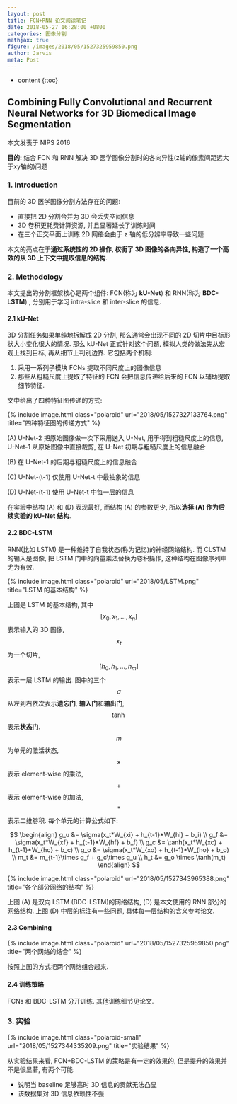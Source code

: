 ```yaml
---
layout: post
title: FCN+RNN 论文阅读笔记
date: 2018-05-27 16:28:00 +0800
categories: 图像分割
mathjax: true
figure: /images/2018/05/1527325959850.png
author: Jarvis
meta: Post
---
```


* content
{:toc}



## Combining Fully Convolutional and Recurrent Neural Networks for 3D Biomedical Image Segmentation

本文发表于 NIPS 2016 

**目的:** 结合 FCN 和 RNN 解决 3D 医学图像分割时的各向异性(z轴的像素间距远大于xy轴的)问题

### 1. Introduction

目前的 3D 医学图像分割方法存在的问题:

- 直接把 2D 分割合并为 3D 会丢失空间信息
- 3D 卷积更耗费计算资源, 并且显著延长了训练时间
- 在三个正交平面上训练 2D 网络会由于 z 轴的低分辨率导致一些问题

本文的亮点在于**通过系统性的 2D 操作, 权衡了 3D 图像的各向异性, 构造了一个高效的从 3D 上下文中提取信息的结构**. 

### 2. Methodology

本文提出的分割框架核心是两个组件: FCN(称为 **kU-Net**) 和 RNN(称为 **BDC-LSTM**) , 分别用于学习 intra-slice 和 inter-slice 的信息.

#### 2.1 kU-Net

3D 分割任务如果单纯地拆解成 2D 分割, 那么通常会出现不同的 2D 切片中目标形状大小变化很大的情况. 那么 kU-Net 正式针对这个问题, 模拟人类的做法先从宏观上找到目标, 再从细节上判别边界. 它包括两个机制:

1. 采用一系列子模块 FCNs 提取不同尺度上的图像信息
2. 那些从粗糙尺度上提取了特征的 FCN 会把信息传递给后来的 FCN 以辅助提取细节特征.

文中给出了四种特征图传递的方式:

{% include image.html class="polaroid" url="2018/05/1527327133764.png" title="四种特征图的传递方式" %}

(A) U-Net-2 把原始图像做一次下采用送入 U-Net, 用于得到粗糙尺度上的信息, U-Net-1 从原始图像中直接裁剪, 在 U-Net 初期与粗糙尺度上的信息融合

(B) 在 U-Net-1 的后期与粗糙尺度上的信息融合

(C) U-Net-(t-1) 仅使用 U-Net-t 中最抽象的信息

(D) U-Net-(t-1) 使用 U-Net-t 中每一层的信息

在实验中结构 (A) 和 (D) 表现最好, 而结构 (A) 的参数更少, 所以**选择 (A) 作为后续实验的 kU-Net 结构**.

#### 2.2 BDC-LSTM

RNN(比如 LSTM) 是一种维持了自我状态(称为记忆)的神经网络结构. 而 CLSTM 的输入是图像, 把 LSTM 门中的向量乘法替换为卷积操作, 这种结构在图像序列中尤为有效. 

{% include image.html class="polaroid" url="2018/05/LSTM.png" title="LSTM 的基本结构" %}

上图是 LSTM 的基本结构, 其中 $$ [x_0, x_1, ..., x_n] $$ 表示输入的 3D 图像, $$ x_t $$ 为一个切片, $$ [h_0, h_1, ..., h_m] $$ 表示一层 LSTM 的输出. 图中的三个 $$ \sigma $$ 从左到右依次表示**遗忘门**, **输入门**和**输出门**, $$ \tanh $$ 表示**状态门**. $$ m $$ 为单元的激活状态, $$ \times $$ 表示 element-wise 的乘法, $$ + $$ 表示 element-wise 的加法, $$ * $$ 表示二维卷积. 每个单元的计算公式如下:

$$
\begin{align}
g_u &= \sigma(x_t*W_{xi} + h_{t-1}*W_{hi} + b_i) \\
g_f &= \sigma(x_t*W_{xf} + h_{t-1}*W_{hf} + b_f) \\
g_c &= \tanh(x_t*W_{xc} + h_{t-1}*W_{hc} + b_c) \\
g_o &= \sigma(x_t*W_{xo} + h_{t-1}*W_{ho} + b_o) \\
m_t &= m_{t-1}\times g_f + g_c\times g_u \\
h_t &= g_o \times \tanh(m_t)
\end{align}
$$

{% include image.html class="polaroid" url="2018/05/1527343965388.png" title="各个部分网络的结构" %}

上图 (A) 是双向 LSTM (BDC-LSTM)的网络结构, (D) 是本文使用的 RNN 部分的网络结构. 上图 (D) 中层的标注有一些问题, 具体每一层结构的含义参考论文. 

#### 2.3 Combining

{% include image.html class="polaroid" url="2018/05/1527325959850.png" title="两个网络的结合" %}

按照上图的方式把两个网络组合起来.

#### 2.4 训练策略

FCNs 和 BDC-LSTM 分开训练. 其他训练细节见论文.

### 3. 实验

{% include image.html class="polaroid-small" url="2018/05/1527344335209.png" title="实验结果" %}

从实验结果来看, FCN+BDC-LSTM 的策略是有一定的效果的, 但是提升的效果并不是很显著, 有两个可能:

* 说明当 baseline 足够高时 3D 信息的贡献无法凸显
* 该数据集对 3D 信息依赖性不强